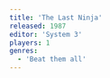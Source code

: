 ```yaml
---
title: 'The Last Ninja'
released: 1987
editor: 'System 3'
players: 1
genres:
  - 'Beat them all'
---
```

